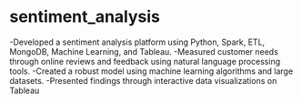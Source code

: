 # sentiment_analysis
-Developed a sentiment analysis platform using Python, Spark, ETL, MongoDB, Machine Learning, and Tableau.
-Measured customer needs through online reviews and feedback using natural language processing tools.
-Created a robust model using machine learning algorithms and large datasets.
-Presented findings through interactive data visualizations on Tableau
